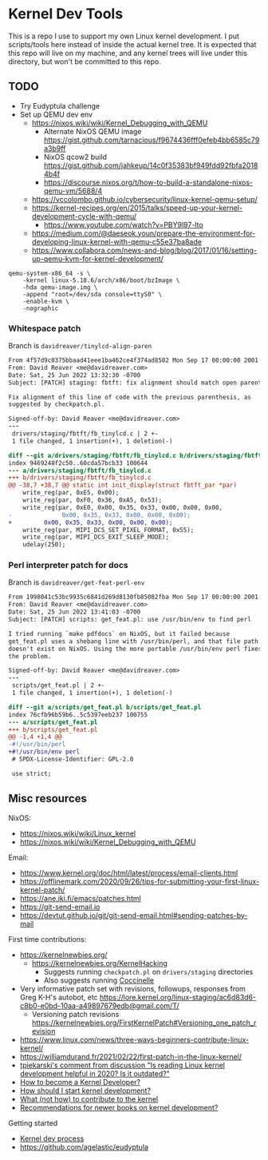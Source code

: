 # Kernel Dev Tools

This is a repo I use to support my own Linux kernel development. I put
scripts/tools here instead of inside the actual kernel tree. It is expected that
this repo will live on my machine, and any kernel trees will live under this
directory, but won't be committed to this repo.

## TODO

- Try Eudyptula challenge
- Set up QEMU dev env
  - https://nixos.wiki/wiki/Kernel_Debugging_with_QEMU
    - Alternate NixOS QEMU image
      https://gist.github.com/tarnacious/f9674436fff0efeb4bb6585c79a3b9ff
    - NixOS qcow2 build
      https://gist.github.com/jahkeup/14c0f35383bf949fdd92fbfa20184b4f
    - https://discourse.nixos.org/t/how-to-build-a-standalone-nixos-qemu-vm/5688/4
  - https://vccolombo.github.io/cybersecurity/linux-kernel-qemu-setup/
  - https://kernel-recipes.org/en/2015/talks/speed-up-your-kernel-development-cycle-with-qemu/
    - https://www.youtube.com/watch?v=PBY9l97-lto
  - https://medium.com/@daeseok.youn/prepare-the-environment-for-developing-linux-kernel-with-qemu-c55e37ba8ade
  - https://www.collabora.com/news-and-blog/blog/2017/01/16/setting-up-qemu-kvm-for-kernel-development/

```
qemu-system-x86_64 -s \
    -kernel linux-5.18.6/arch/x86/boot/bzImage \
    -hda qemu-image.img \
    -append "root=/dev/sda console=ttyS0" \
    -enable-kvm \
    -nographic
```

### Whitespace patch

Branch is `davidreaver/tinylcd-align-paren`

```patch
From 4f57d9c0375bbaad41eee1ba462ce4f374ad8502 Mon Sep 17 00:00:00 2001
From: David Reaver <me@davidreaver.com>
Date: Sat, 25 Jun 2022 13:32:30 -0700
Subject: [PATCH] staging: fbtft: fix alignment should match open parenthesis

Fix alignment of this line of code with the previous parenthesis, as
suggested by checkpatch.pl.

Signed-off-by: David Reaver <me@davidreaver.com>
---
 drivers/staging/fbtft/fb_tinylcd.c | 2 +-
 1 file changed, 1 insertion(+), 1 deletion(-)

diff --git a/drivers/staging/fbtft/fb_tinylcd.c b/drivers/staging/fbtft/fb_tinylcd.c
index 9469248f2c50..60cda57bcb33 100644
--- a/drivers/staging/fbtft/fb_tinylcd.c
+++ b/drivers/staging/fbtft/fb_tinylcd.c
@@ -38,7 +38,7 @@ static int init_display(struct fbtft_par *par)
 	write_reg(par, 0xE5, 0x00);
 	write_reg(par, 0xF0, 0x36, 0xA5, 0x53);
 	write_reg(par, 0xE0, 0x00, 0x35, 0x33, 0x00, 0x00, 0x00,
-		       0x00, 0x35, 0x33, 0x00, 0x00, 0x00);
+		  0x00, 0x35, 0x33, 0x00, 0x00, 0x00);
 	write_reg(par, MIPI_DCS_SET_PIXEL_FORMAT, 0x55);
 	write_reg(par, MIPI_DCS_EXIT_SLEEP_MODE);
 	udelay(250);
```

### Perl interpreter patch for docs

Branch is `davidreaver/get-feat-perl-env`

```patch
From 1998041c53bc9935c6841d269d8130fb85082fba Mon Sep 17 00:00:00 2001
From: David Reaver <me@davidreaver.com>
Date: Sat, 25 Jun 2022 13:41:03 -0700
Subject: [PATCH] scripts: get_feat.pl: use /usr/bin/env to find perl

I tried running `make pdfdocs` on NixOS, but it failed because
get_feat.pl uses a shebang line with /usr/bin/perl, and that file path
doesn't exist on NixOS. Using the more portable /usr/bin/env perl fixes
the problem.

Signed-off-by: David Reaver <me@davidreaver.com>
---
 scripts/get_feat.pl | 2 +-
 1 file changed, 1 insertion(+), 1 deletion(-)

diff --git a/scripts/get_feat.pl b/scripts/get_feat.pl
index 76cfb96b59b6..5c5397eeb237 100755
--- a/scripts/get_feat.pl
+++ b/scripts/get_feat.pl
@@ -1,4 +1,4 @@
-#!/usr/bin/perl
+#!/usr/bin/env perl
 # SPDX-License-Identifier: GPL-2.0

 use strict;
```

## Misc resources

NixOS:
- https://nixos.wiki/wiki/Linux_kernel
- https://nixos.wiki/wiki/Kernel_Debugging_with_QEMU

Email:
- https://www.kernel.org/doc/html/latest/process/email-clients.html
- https://offlinemark.com/2020/09/26/tips-for-submitting-your-first-linux-kernel-patch/
- https://ane.iki.fi/emacs/patches.html
- https://git-send-email.io
- https://devtut.github.io/git/git-send-email.html#sending-patches-by-mail

First time contributions:
- https://kernelnewbies.org/
  - https://kernelnewbies.org/KernelHacking
    - Suggests running `checkpatch.pl` on `drivers/staging` directories
    - Also suggests running
      [Coccinelle](https://www.kernel.org/doc/html/v4.15/dev-tools/coccinelle.html)
- Very informative patch set with revisions, followups, responses from Greg
  K-H's autobot, etc
  https://lore.kernel.org/linux-staging/ac6d83d6-c8b0-e0bd-10aa-a49897679edb@gmail.com/T/
  - Versioning patch revisions
    https://kernelnewbies.org/FirstKernelPatch#Versioning_one_patch_revision
- https://www.linux.com/news/three-ways-beginners-contribute-linux-kernel/
- https://williamdurand.fr/2021/02/22/first-patch-in-the-linux-kernel/
- [tpiekarski's comment from discussion "Is reading Linux kernel development helpful in 2020? Is it outdated?"](https://www.reddit.com/r/kernel/comments/g0i4qq/is_reading_linux_kernel_development_helpful_in/fn9swcs/)
- [How to become a Kernel Developer?](https://www.reddit.com/r/kernel/comments/tniuhx/how_to_become_a_kernel_developer/)
- [How should I start kernel development?](https://www.reddit.com/r/kernel/comments/hf6bmv/how_should_i_start_kernel_development/)
- [What (not how) to contribute to the kernel](https://www.reddit.com/r/kernel/comments/rc6t73/what_not_how_to_contribute_to_the_kernel/)
- [Recommendations for newer books on kernel development?](https://www.reddit.com/r/kernel/comments/ajho69/recommendations_for_newer_books_on_kernel/)

Getting started
- [Kernel dev
  process](https://www.kernel.org/doc/html/latest/process/development-process.html)
- https://github.com/agelastic/eudyptula
